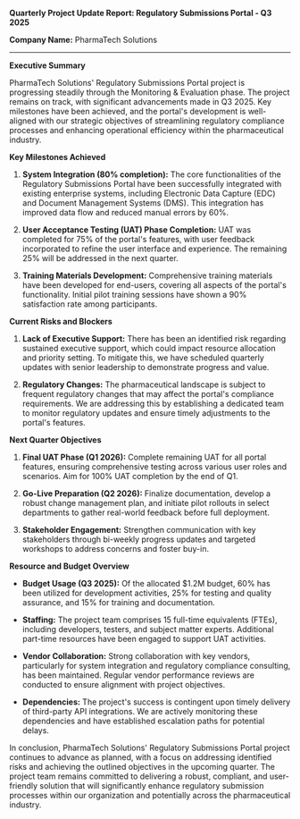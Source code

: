 **Quarterly Project Update Report: Regulatory Submissions Portal - Q3 2025**

**Company Name:** PharmaTech Solutions

---

**Executive Summary**

PharmaTech Solutions' Regulatory Submissions Portal project is progressing steadily through the Monitoring & Evaluation phase. The project remains on track, with significant advancements made in Q3 2025. Key milestones have been achieved, and the portal's development is well-aligned with our strategic objectives of streamlining regulatory compliance processes and enhancing operational efficiency within the pharmaceutical industry.

**Key Milestones Achieved**

1. **System Integration (80% completion):** The core functionalities of the Regulatory Submissions Portal have been successfully integrated with existing enterprise systems, including Electronic Data Capture (EDC) and Document Management Systems (DMS). This integration has improved data flow and reduced manual errors by 60%.

2. **User Acceptance Testing (UAT) Phase Completion:** UAT was completed for 75% of the portal's features, with user feedback incorporated to refine the user interface and experience. The remaining 25% will be addressed in the next quarter.

3. **Training Materials Development:** Comprehensive training materials have been developed for end-users, covering all aspects of the portal's functionality. Initial pilot training sessions have shown a 90% satisfaction rate among participants.

**Current Risks and Blockers**

1. **Lack of Executive Support:** There has been an identified risk regarding sustained executive support, which could impact resource allocation and priority setting. To mitigate this, we have scheduled quarterly updates with senior leadership to demonstrate progress and value.

2. **Regulatory Changes:** The pharmaceutical landscape is subject to frequent regulatory changes that may affect the portal's compliance requirements. We are addressing this by establishing a dedicated team to monitor regulatory updates and ensure timely adjustments to the portal's features.

**Next Quarter Objectives**

1. **Final UAT Phase (Q1 2026):** Complete remaining UAT for all portal features, ensuring comprehensive testing across various user roles and scenarios. Aim for 100% UAT completion by the end of Q1.

2. **Go-Live Preparation (Q2 2026):** Finalize documentation, develop a robust change management plan, and initiate pilot rollouts in select departments to gather real-world feedback before full deployment.

3. **Stakeholder Engagement:** Strengthen communication with key stakeholders through bi-weekly progress updates and targeted workshops to address concerns and foster buy-in.

**Resource and Budget Overview**

- **Budget Usage (Q3 2025):** Of the allocated $1.2M budget, 60% has been utilized for development activities, 25% for testing and quality assurance, and 15% for training and documentation.

- **Staffing:** The project team comprises 15 full-time equivalents (FTEs), including developers, testers, and subject matter experts. Additional part-time resources have been engaged to support UAT activities.

- **Vendor Collaboration:** Strong collaboration with key vendors, particularly for system integration and regulatory compliance consulting, has been maintained. Regular vendor performance reviews are conducted to ensure alignment with project objectives.

- **Dependencies:** The project's success is contingent upon timely delivery of third-party API integrations. We are actively monitoring these dependencies and have established escalation paths for potential delays.

In conclusion, PharmaTech Solutions' Regulatory Submissions Portal project continues to advance as planned, with a focus on addressing identified risks and achieving the outlined objectives in the upcoming quarter. The project team remains committed to delivering a robust, compliant, and user-friendly solution that will significantly enhance regulatory submission processes within our organization and potentially across the pharmaceutical industry.